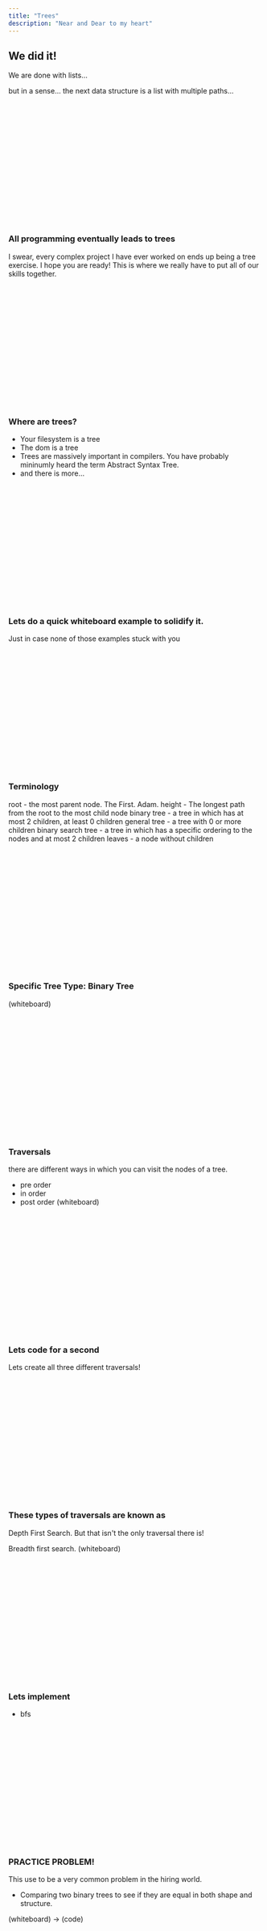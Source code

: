 ```yaml
---
title: "Trees"
description: "Near and Dear to my heart"
---
```


## We did it!
We are done with lists...


but in a sense... the next data structure is a list with multiple paths...

<br/>
<br/>
<br/>
<br/>
<br/>
<br/>
<br/>
<br/>
<br/>
<br/>
<br/>
<br/>
<br/>
<br/>


### All programming eventually leads to trees
I swear, every complex project I have ever worked on ends up being a tree
exercise.  I hope you are ready!  This is where we really have to put all of
our skills together.

<br/>
<br/>
<br/>
<br/>
<br/>
<br/>
<br/>
<br/>
<br/>
<br/>
<br/>
<br/>
<br/>
<br/>

### Where are trees?
* Your filesystem is a tree
* The dom is a tree
* Trees are massively important in compilers.  You have probably mininumly
  heard the term Abstract Syntax Tree.
* and there is more...

<br/>
<br/>
<br/>
<br/>
<br/>
<br/>
<br/>
<br/>
<br/>
<br/>
<br/>
<br/>
<br/>
<br/>

### Lets do a quick whiteboard example to solidify it.
Just in case none of those examples stuck with you

<br/>
<br/>
<br/>
<br/>
<br/>
<br/>
<br/>
<br/>
<br/>
<br/>
<br/>
<br/>
<br/>
<br/>

### Terminology
root - the most parent node. The First. Adam.
height - The longest path from the root to the most child node
binary tree - a tree in which has at most 2 children, at least 0 children
general tree - a tree with 0 or more children
binary search tree - a tree in which has a specific ordering to the nodes and at most 2 children
leaves - a node without children

<br/>
<br/>
<br/>
<br/>
<br/>
<br/>
<br/>
<br/>
<br/>
<br/>
<br/>
<br/>
<br/>
<br/>

### Specific Tree Type: Binary Tree
(whiteboard)

<br/>
<br/>
<br/>
<br/>
<br/>
<br/>
<br/>
<br/>
<br/>
<br/>
<br/>
<br/>
<br/>
<br/>

### Traversals
there are different ways in which you can visit the nodes of a tree.
* pre order
* in order
* post order
(whiteboard)

<br/>
<br/>
<br/>
<br/>
<br/>
<br/>
<br/>
<br/>
<br/>
<br/>
<br/>
<br/>
<br/>
<br/>

### Lets code for a second
Lets create all three different traversals!

<br/>
<br/>
<br/>
<br/>
<br/>
<br/>
<br/>
<br/>
<br/>
<br/>
<br/>
<br/>
<br/>
<br/>

### These types of traversals are known as
Depth First Search.  But that isn't the only traversal there is!

Breadth first search.
(whiteboard)

<br/>
<br/>
<br/>
<br/>
<br/>
<br/>
<br/>
<br/>
<br/>
<br/>
<br/>
<br/>
<br/>
<br/>

### Lets implement
* bfs

<br/>
<br/>
<br/>
<br/>
<br/>
<br/>
<br/>
<br/>
<br/>
<br/>
<br/>
<br/>
<br/>
<br/>

### PRACTICE PROBLEM!
This use to be a very common problem in the hiring world.

* Comparing two binary trees to see if they are equal in both shape and
  structure.

(whiteboard) -> (code)

<br/>
<br/>
<br/>
<br/>
<br/>
<br/>
<br/>
<br/>
<br/>
<br/>
<br/>
<br/>
<br/>
<br/>

